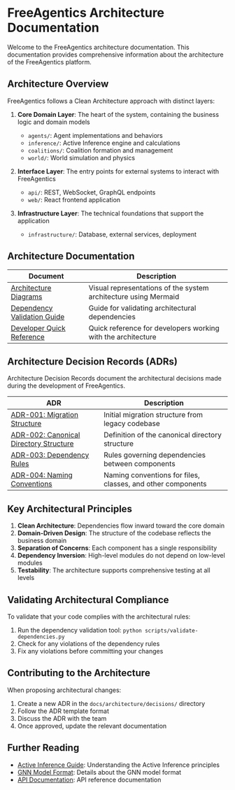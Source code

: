 # FreeAgentics Architecture Documentation

Welcome to the FreeAgentics architecture documentation. This documentation provides comprehensive information about the architecture of the FreeAgentics platform.

## Architecture Overview

FreeAgentics follows a Clean Architecture approach with distinct layers:

1. **Core Domain Layer**: The heart of the system, containing the business logic and domain models
   - `agents/`: Agent implementations and behaviors
   - `inference/`: Active Inference engine and calculations
   - `coalitions/`: Coalition formation and management
   - `world/`: World simulation and physics

2. **Interface Layer**: The entry points for external systems to interact with FreeAgentics
   - `api/`: REST, WebSocket, GraphQL endpoints
   - `web/`: React frontend application

3. **Infrastructure Layer**: The technical foundations that support the application
   - `infrastructure/`: Database, external services, deployment

## Architecture Documentation

| Document | Description |
|----------|-------------|
| [Architecture Diagrams](diagrams.md) | Visual representations of the system architecture using Mermaid |
| [Dependency Validation Guide](dependency-validation-guide.md) | Guide for validating architectural dependencies |
| [Developer Quick Reference](developer-quick-reference.md) | Quick reference for developers working with the architecture |

## Architecture Decision Records (ADRs)

Architecture Decision Records document the architectural decisions made during the development of FreeAgentics.

| ADR | Description |
|-----|-------------|
| [ADR-001: Migration Structure](decisions/001-migration-structure.md) | Initial migration structure from legacy codebase |
| [ADR-002: Canonical Directory Structure](decisions/002-canonical-directory-structure.md) | Definition of the canonical directory structure |
| [ADR-003: Dependency Rules](decisions/003-dependency-rules.md) | Rules governing dependencies between components |
| [ADR-004: Naming Conventions](decisions/004-naming-conventions.md) | Naming conventions for files, classes, and other components |

## Key Architectural Principles

1. **Clean Architecture**: Dependencies flow inward toward the core domain
2. **Domain-Driven Design**: The structure of the codebase reflects the business domain
3. **Separation of Concerns**: Each component has a single responsibility
4. **Dependency Inversion**: High-level modules do not depend on low-level modules
5. **Testability**: The architecture supports comprehensive testing at all levels

## Validating Architectural Compliance

To validate that your code complies with the architectural rules:

1. Run the dependency validation tool: `python scripts/validate-dependencies.py`
2. Check for any violations of the dependency rules
3. Fix any violations before committing your changes

## Contributing to the Architecture

When proposing architectural changes:

1. Create a new ADR in the `docs/architecture/decisions/` directory
2. Follow the ADR template format
3. Discuss the ADR with the team
4. Once approved, update the relevant documentation

## Further Reading

- [Active Inference Guide](../active-inference-guide.md): Understanding the Active Inference principles
- [GNN Model Format](../gnn-model-format.md): Details about the GNN model format
- [API Documentation](../api/index.md): API reference documentation
